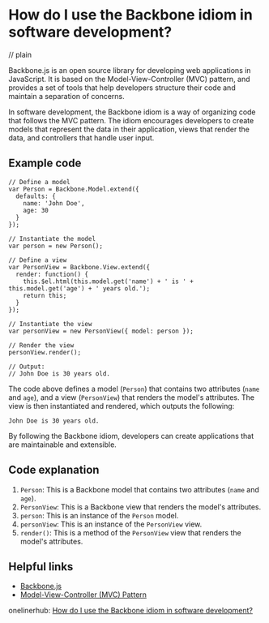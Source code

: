 # How do I use the Backbone idiom in software development?
// plain

Backbone.js is an open source library for developing web applications in JavaScript. It is based on the Model-View-Controller (MVC) pattern, and provides a set of tools that help developers structure their code and maintain a separation of concerns.

In software development, the Backbone idiom is a way of organizing code that follows the MVC pattern. The idiom encourages developers to create models that represent the data in their application, views that render the data, and controllers that handle user input.

## Example code


```
// Define a model
var Person = Backbone.Model.extend({
  defaults: {
    name: 'John Doe',
    age: 30
  }
});

// Instantiate the model
var person = new Person();

// Define a view
var PersonView = Backbone.View.extend({
  render: function() {
    this.$el.html(this.model.get('name') + ' is ' + this.model.get('age') + ' years old.');
    return this;
  }
});

// Instantiate the view
var personView = new PersonView({ model: person });

// Render the view
personView.render();

// Output:
// John Doe is 30 years old.
```

The code above defines a model (`Person`) that contains two attributes (`name` and `age`), and a view (`PersonView`) that renders the model's attributes. The view is then instantiated and rendered, which outputs the following:

```
John Doe is 30 years old.
```

By following the Backbone idiom, developers can create applications that are maintainable and extensible.

## Code explanation


1. `Person`: This is a Backbone model that contains two attributes (`name` and `age`).
2. `PersonView`: This is a Backbone view that renders the model's attributes.
3. `person`: This is an instance of the `Person` model.
4. `personView`: This is an instance of the `PersonView` view.
5. `render()`: This is a method of the `PersonView` view that renders the model's attributes.

## Helpful links

- [Backbone.js](http://backbonejs.org/)
- [Model-View-Controller (MVC) Pattern](https://en.wikipedia.org/wiki/Model%E2%80%93view%E2%80%93controller)

onelinerhub: [How do I use the Backbone idiom in software development?](https://onelinerhub.com/backbone.js/how-do-i-use-the-backbone-idiom-in-software-development)